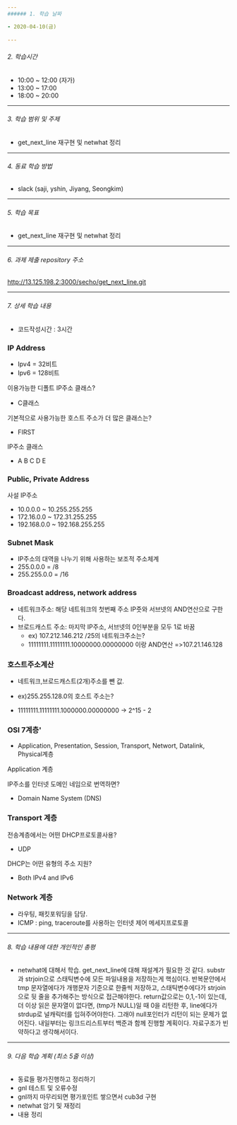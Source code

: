 ```yaml
---
###### 1. 학습 날짜

- 2020-04-10(금)
 
---
```

###### 2. 학습시간

- 10:00 ~ 12:00 (자가)
- 13:00 ~ 17:00
- 18:00 ~ 20:00

---
###### 3. 학습 범위 및 주제

-  get_next_line 재구현 및 netwhat 정리

---
###### 4. 동료 학습 방법 

- slack (saji, yshin, Jiyang, Seongkim)

---
###### 5. 학습 목표 

- get_next_line 재구현 및 netwhat 정리

---
###### 6. 과제 제출 repository 주소

http://13.125.198.2:3000/secho/get_next_line.git

---
###### 7. 상세 학습 내용

- 코드작성시간 : 3시간 


### IP Address

- Ipv4 = 32비트
- Ipv6 = 128비트

이용가능한 디폴트 IP주소 클래스?

- C클래스

기본적으로 사용가능한 호스트 주소가 더 많은 클래스는?

- FIRST

IP주소 클래스

- A B C D E

### Public, Private Address

사설 IP주소

- 10.0.0.0 ~ 10.255.255.255
- 172.16.0.0 ~ 172.31.255.255
- 192.168.0.0 ~ 192.168.255.255



### Subnet Mask

- IP주소의 대역을 나누기 위해 사용하는 보조적 주소체계
- 255.0.0.0 = /8
- 255.255.0.0 = /16

### Broadcast address, network address

- 네트워크주소: 해당 네트워크의 첫번째 주소 IP줏와 서브넷의 AND연산으로 구한다.
- 브로드캐스트 주소: 마지막 IP주소, 서브넷의 0인부분을 모두 1로 바꿈
  -  ex) 107.212.146.212 /25의 네트워크주소는?
  - 11111111.11111111.10000000.00000000 이랑 AND연산 =>107.21.146.128

### 호스트주소계산

- 네트워크,브로드캐스트(2개)주소를 뺀 값.

- ex)255.255.128.0의 호스트 주소는?
- 11111111.11111111.1000000.00000000 -> 2^15 - 2

### OSI 7계층'

- Application, Presentation, Session, Transport, Networt, Datalink, Physical계층

Application 계층

IP주소를 인터넷 도메인 네임으로 번역하면?

- Domain Name System (DNS)

### Transport 계층

전송계층에서는 어떤 DHCP프로토콜사용?

- UDP

DHCP는 어떤 유형의 주소 지원?

- Both IPv4 and IPv6

### Network 계층

- 라우팅, 패킷포워딩을 담당.
- ICMP : ping, traceroute를 사용하는 인터넷 제어 메세지프로토콜
---
###### 8. 학습 내용에 대한 개인적인 총평

- netwhat에 대해서 학습. get_next_line에 대해 재설계가 필요한 것 같다. substr과 strjoin으로 스태틱변수에 모든 파일내용을 저장하는게 핵심이다. 반복문안에서 tmp 문자열에다가 개행문자 기준으로 한줄씩 저장하고, 스태틱변수에다가 strjoin으로 뒷 줄을 추가해주는 방식으로 접근해야한다.
return값으로는 0,1,-1이 있는데, 더 이상 읽은 문자열이 없다면, (tmp가 NULL)일 때 0을 리턴한 후, line에다가 strdup로 널캐릭터를 입혀주어야한다. 그래야 null포인터가 리턴이 되는 문제가 없어진다. 내일부터는 링크드리스트부터 백준과 함께 진행할 계획이다. 자료구조가 빈약하다고 생각해서이다.
---
###### 9. 다음 학습 계획 (최소 5줄 이상)

- 동료들 평가진행하고 정리하기
- gnl 테스트 및 오류수정
- gnl까지 마무리되면 평가포인트 쌓으면서 cub3d 구현
- netwhat 암기 및 재정리
- 내용 정리